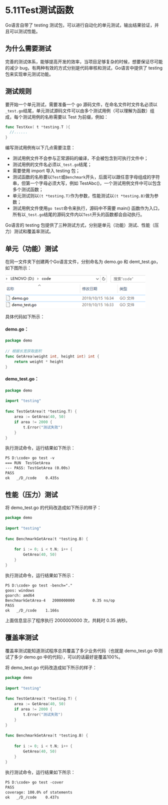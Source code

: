 # 5.11Test测试函数

Go语言自带了 testing 测试包，可以进行自动化的单元测试，输出结果验证，并且可以测试性能。

## 为什么需要测试

完善的测试体系，能够提高开发的效率，当项目足够复杂的时候，想要保证尽可能的减少 bug，有两种有效的方式分别是代码审核和测试，Go语言中提供了 testing 包来实现单元测试功能。

## 测试规则

要开始一个单元测试，需要准备一个 go 源码文件，在命名文件时文件名必须以`_test.go`结尾，单元测试源码文件可以由多个测试用例（可以理解为函数）组成，每个测试用例的名称需要以 Test 为前缀，例如：

```go
func TestXxx( t *testing.T ){
  //......
}
```

编写测试用例有以下几点需要注意：

- 测试用例文件不会参与正常源码的编译，不会被包含到可执行文件中；
- 测试用例的文件名必须以`_test.go`结尾；
- 需要使用 import 导入 testing 包；
- 测试函数的名称要以`Test`或`Benchmark`开头，后面可以跟任意字母组成的字符串，但第一个字母必须大写，例如 TestAbc()，一个测试用例文件中可以包含多个测试函数；
- 单元测试则以`(t *testing.T)`作为参数，性能测试以`(t *testing.B)`做为参数；
- 测试用例文件使用`go test`命令来执行，源码中不需要 main() 函数作为入口，所有以`_test.go`结尾的源码文件内以`Test`开头的函数都会自动执行。


Go语言的 testing 包提供了三种测试方式，分别是单元（功能）测试、性能（压力）测试和覆盖率测试。

## 单元（功能）测试

在同一文件夹下创建两个Go语言文件，分别命名为 demo.go 和 demt_test.go，如下图所示：

![img](images\5.11.gif)


具体代码如下所示：

#### demo.go：

```go
package demo

// 根据长宽获取面积
func GetArea(weight int, height int) int {
    return weight * height
}
```

#### demo_test.go：

```go
package demo

import "testing"

func TestGetArea(t *testing.T) {
    area := GetArea(40, 50)
    if area != 2000 {
        t.Error("测试失败")
    }
}
```

执行测试命令，运行结果如下所示：

```
PS D:\code> go test -v
=== RUN  TestGetArea
--- PASS: TestGetArea (0.00s)
PASS
ok   _/D_/code    0.435s
```

## 性能（压力）测试

将 demo_test.go 的代码改造成如下所示的样子：

```go
package demo

import "testing"

func BenchmarkGetArea(t *testing.B) {

    for i := 0; i < t.N; i++ {
        GetArea(40, 50)
    }
}
```

执行测试命令，运行结果如下所示：

```
PS D:\code> go test -bench="."
goos: windows
goarch: amd64
BenchmarkGetArea-4   2000000000        0.35 ns/op
PASS
ok   _/D_/code    1.166s
```

上面信息显示了程序执行 2000000000 次，共耗时 0.35 纳秒。

## 覆盖率测试

覆盖率测试能知道测试程序总共覆盖了多少业务代码（也就是 demo_test.go 中测试了多少 demo.go 中的代码），可以的话最好是覆盖100%。

将 demo_test.go 代码改造成如下所示的样子：

```go
package demo

import "testing"

func TestGetArea(t *testing.T) {
    area := GetArea(40, 50)
    if area != 2000 {
        t.Error("测试失败")
    }
}

func BenchmarkGetArea(t *testing.B) {

    for i := 0; i < t.N; i++ {
        GetArea(40, 50)
    }
}
```

执行测试命令，运行结果如下所示：

```
PS D:\code> go test -cover
PASS
coverage: 100.0% of statements
ok   _/D_/code    0.437s
```

